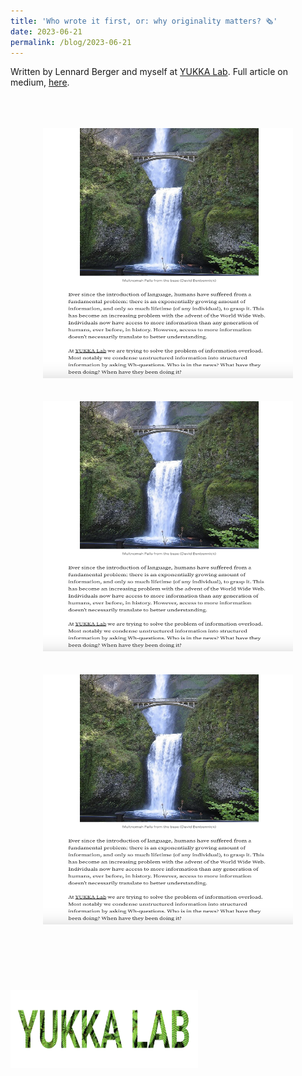 ```yaml
---
title: 'Who wrote it first, or: why originality matters? 🗞️'
date: 2023-06-21
permalink: /blog/2023-06-21
---
```


Written by Lennard Berger and myself at [YUKKA Lab](https://www.yukkalab.com/). Full article on medium, [here](https://medium.com/@lbe_87726/who-wrote-it-first-or-why-originality-matters-5bb097e4057).
<br/><br/>
<br/><br/>
<center><img src="/images/blog/readership/readership_blog_1.png" width="400" height="400" /></center>
<br/><br/>                       
<center><img src="/images/blog/readership/readership_blog_1.png" width="400" height="400" /></center>
<br/><br/>
<center><img src="/images/blog/readership/readership_blog_1.png" width="400" height="400" /></center>
<br/><br/>  
<br/><br/>           
<br/><br/>
<img src="/images/profile/yukka_logo.png" width="300" height="125" />